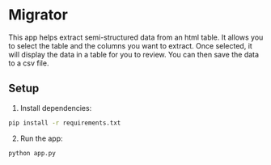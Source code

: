 # Migrator

This app helps extract semi-structured data from an html table. 
It allows you to select the table and the columns you want to extract. 
Once selected, it will display the data in a table for you to review.
You can then save the data to a csv file.


## Setup

1. Install dependencies:

```bash
pip install -r requirements.txt
```

2. Run the app:

```bash
python app.py
```
